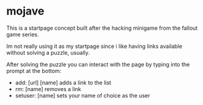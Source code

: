 # mojave

This is a startpage concept built after the hacking minigame from the fallout game series.

Im not really using it as my startpage since i like having links available without solving a puzzle, usually.

After solving the puzzle you can interact with the page by typing into the prompt at the bottom:

- add: [url] [name] adds a link to the list
- rm: [name] removes a link
- setuser: [name] sets your name of choice as the user


